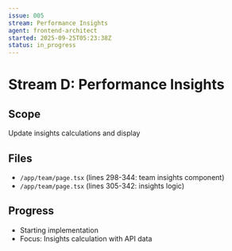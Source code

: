 ```yaml
---
issue: 005
stream: Performance Insights
agent: frontend-architect
started: 2025-09-25T05:23:38Z
status: in_progress
---
```


# Stream D: Performance Insights

## Scope
Update insights calculations and display

## Files
- `/app/team/page.tsx` (lines 298-344: team insights component)
- `/app/team/page.tsx` (lines 305-342: insights logic)

## Progress
- Starting implementation
- Focus: Insights calculation with API data
